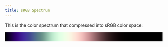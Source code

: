 ```yaml
---
title: sRGB Spectrum
---
```


This is the color spectrum that compressed into sRGB color space:

[![sRGB Colors Sorted by Luminance](/resources/srgb-spectrum.png)](/resources/srgb-spectrum.png)
